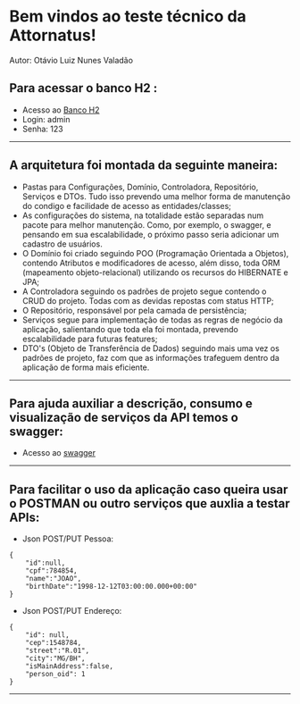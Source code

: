 # Bem vindos ao teste técnico da Attornatus!

Autor: Otávio Luiz Nunes Valadão

## Para acessar o banco H2 :
- Acesso ao [Banco H2](http://localhost:8080/h2)
- Login: admin
- Senha: 123
---
## A arquitetura foi montada da seguinte maneira:
- Pastas para Configurações, Domínio, Controladora, Repositório, Serviços e DTOs. Tudo isso prevendo uma melhor forma de manutenção do condigo e facilidade de acesso as entidades/classes;
- As configurações do sistema, na totalidade estão separadas num pacote para melhor manutenção. Como, por exemplo, o swagger, e pensando em sua escalabilidade, o próximo passo seria adicionar um cadastro de usuários.
- O Domínio foi criado seguindo POO (Programação Orientada a Objetos), contendo Atributos e modificadores de acesso, além disso, toda ORM (mapeamento objeto-relacional) utilizando os recursos do HIBERNATE e JPA;
- A Controladora seguindo os padrões de projeto segue contendo o CRUD do projeto. Todas com as devidas repostas com status HTTP;
- O Repositório, responsável por pela camada de persistência;
- Serviços segue para implementação de todas as regras de negócio da aplicação, salientando que toda ela foi montada, prevendo escalabilidade para futuras features;
- DTO's (Objeto de Transferência de Dados) seguindo mais uma vez os padrões de projeto, faz com que as informações trafeguem dentro da aplicação de forma mais eficiente.
---

## Para ajuda auxiliar a descrição, consumo e visualização de serviços da API temos o swagger:
- Acesso ao [swagger](http://localhost:8080/swagger-ui/index.html)
---

## Para facilitar o uso da aplicação caso queira usar o POSTMAN ou outro serviços que auxlia a testar APIs:

- Json POST/PUT Pessoa:
```
{
    "id":null,
    "cpf":784854,
    "name":"JOAO",
    "birthDate":"1998-12-12T03:00:00.000+00:00"
}
  ```
- Json POST/PUT Endereço:
```
{
    "id": null,
    "cep":1548784,
    "street":"R.01",
    "city":"MG/BH",
    "isMainAddress":false,
    "person_oid": 1
}
  ```
---